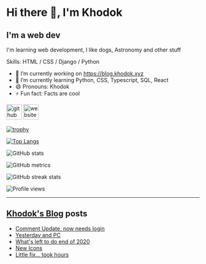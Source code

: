 # Hi there 👋, I'm Khodok

## I'm a web dev

I'm learning web development, I like dogs, Astronomy and other stuff

Skills: HTML / CSS / Django / Python

- 🔭 I’m currently working on https://blog.khodok.xyz
- 🌱 I’m currently learning Python, CSS, Typescript, SQL, React
- 😄 Pronouns: Khodok
- ⚡ Fun fact: Facts are cool

[<img src='https://cdn.jsdelivr.net/npm/simple-icons@3.0.1/icons/github.svg' alt='github' height='40'>](https://github.com/Khoding)
[<img src='https://cdn.jsdelivr.net/npm/simple-icons@3.0.1/icons/icloud.svg' alt='website' height='40'>](https://khodok.xyz)

[![trophy](https://github-profile-trophy.vercel.app/?username=Khoding)](https://github.com/ryo-ma/github-profile-trophy)

[![Top Langs](https://github-readme-stats.vercel.app/api/top-langs/?username=Khoding)](https://github.com/anuraghazra/github-readme-stats)

![GitHub stats](https://github-readme-stats.vercel.app/api?username=Khoding&show_icons=true)  

![GitHub metrics](https://metrics.lecoq.io/Khoding)  

![GitHub streak stats](https://github-readme-streak-stats.herokuapp.com/?user=Khoding)  

![Profile views](https://gpvc.arturio.dev/Khoding)  

---

## [Khodok's Blog] posts

<!-- BLOG-POST-LIST:START -->
- [Comment Update, now needs login](https://blog.khodok.xyz/post/comment-update-now-needs-login/)
- [Yesterday and PC](https://blog.khodok.xyz/post/yesterday-and-pc/)
- [What's left to do end of 2020](https://blog.khodok.xyz/post/whats-left-to-do-end-of-2020/)
- [New Icons](https://blog.khodok.xyz/post/new-icons/)
- [Little fix... took hours](https://blog.khodok.xyz/post/little-fix-took-hours/)
<!-- BLOG-POST-LIST:END -->

[khodok's blog]: https://khoding.github.io/Khodirect/khoBlog "Khodok's Blog"

